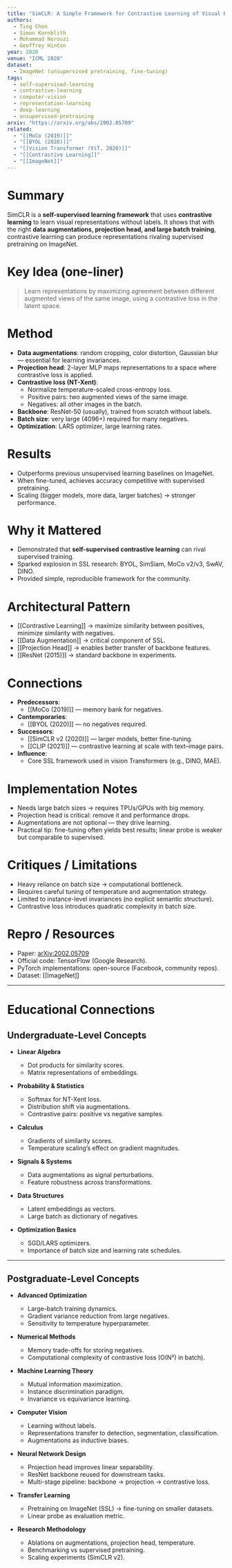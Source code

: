 ```yaml
---
title: "SimCLR: A Simple Framework for Contrastive Learning of Visual Representations"
authors:
  - Ting Chen
  - Simon Kornblith
  - Mohammad Norouzi
  - Geoffrey Hinton
year: 2020
venue: "ICML 2020"
dataset:
  - ImageNet (unsupervised pretraining, fine-tuning)
tags:
  - self-supervised-learning
  - contrastive-learning
  - computer-vision
  - representation-learning
  - deep-learning
  - unsupervised-pretraining
arxiv: "https://arxiv.org/abs/2002.05709"
related:
  - "[[MoCo (2019)]]"
  - "[[BYOL (2020)]]"
  - "[[Vision Transformer (ViT, 2020)]]"
  - "[[Contrastive Learning]]"
  - "[[ImageNet]]"
---
```


# Summary
SimCLR is a **self-supervised learning framework** that uses **contrastive learning** to learn visual representations without labels. It shows that with the right **data augmentations, projection head, and large batch training**, contrastive learning can produce representations rivaling supervised pretraining on ImageNet.

# Key Idea (one-liner)
> Learn representations by maximizing agreement between different augmented views of the same image, using a contrastive loss in the latent space.

# Method
- **Data augmentations**: random cropping, color distortion, Gaussian blur — essential for learning invariances.
- **Projection head**: 2-layer MLP maps representations to a space where contrastive loss is applied.
- **Contrastive loss (NT-Xent)**:
  - Normalize temperature-scaled cross-entropy loss.
  - Positive pairs: two augmented views of the same image.
  - Negatives: all other images in the batch.
- **Backbone**: ResNet-50 (usually), trained from scratch without labels.
- **Batch size**: very large (4096+) required for many negatives.
- **Optimization**: LARS optimizer, large learning rates.

# Results
- Outperforms previous unsupervised learning baselines on ImageNet.
- When fine-tuned, achieves accuracy competitive with supervised pretraining.
- Scaling (bigger models, more data, larger batches) → stronger performance.

# Why it Mattered
- Demonstrated that **self-supervised contrastive learning** can rival supervised training.
- Sparked explosion in SSL research: BYOL, SimSiam, MoCo v2/v3, SwAV, DINO.
- Provided simple, reproducible framework for the community.

# Architectural Pattern
- [[Contrastive Learning]] → maximize similarity between positives, minimize similarity with negatives.
- [[Data Augmentation]] → critical component of SSL.
- [[Projection Head]] → enables better transfer of backbone features.
- [[ResNet (2015)]] → standard backbone in experiments.

# Connections
- **Predecessors**:
  - [[MoCo (2019)]] — memory bank for negatives.
- **Contemporaries**:
  - [[BYOL (2020)]] — no negatives required.
- **Successors**:
  - [[SimCLR v2 (2020)]] — larger models, better fine-tuning.
  - [[CLIP (2021)]] — contrastive learning at scale with text–image pairs.
- **Influence**:
  - Core SSL framework used in vision Transformers (e.g., DINO, MAE).

# Implementation Notes
- Needs large batch sizes → requires TPUs/GPUs with big memory.
- Projection head is critical: remove it and performance drops.
- Augmentations are not optional — they drive learning.
- Practical tip: fine-tuning often yields best results; linear probe is weaker but comparable to supervised.

# Critiques / Limitations
- Heavy reliance on batch size → computational bottleneck.
- Requires careful tuning of temperature and augmentation strategy.
- Limited to instance-level invariances (no explicit semantic structure).
- Contrastive loss introduces quadratic complexity in batch size.

# Repro / Resources
- Paper: [arXiv:2002.05709](https://arxiv.org/abs/2002.05709)
- Official code: TensorFlow (Google Research).
- PyTorch implementations: open-source (Facebook, community repos).
- Dataset: [[ImageNet]]

---

# Educational Connections

## Undergraduate-Level Concepts
- **Linear Algebra**
  - Dot products for similarity scores.
  - Matrix representations of embeddings.

- **Probability & Statistics**
  - Softmax for NT-Xent loss.
  - Distribution shift via augmentations.
  - Contrastive pairs: positive vs negative samples.

- **Calculus**
  - Gradients of similarity scores.
  - Temperature scaling’s effect on gradient magnitudes.

- **Signals & Systems**
  - Data augmentations as signal perturbations.
  - Feature robustness across transformations.

- **Data Structures**
  - Latent embeddings as vectors.
  - Large batch as dictionary of negatives.

- **Optimization Basics**
  - SGD/LARS optimizers.
  - Importance of batch size and learning rate schedules.

---

## Postgraduate-Level Concepts
- **Advanced Optimization**
  - Large-batch training dynamics.
  - Gradient variance reduction from large negatives.
  - Sensitivity to temperature hyperparameter.

- **Numerical Methods**
  - Memory trade-offs for storing negatives.
  - Computational complexity of contrastive loss (O(N²) in batch).

- **Machine Learning Theory**
  - Mutual information maximization.
  - Instance discrimination paradigm.
  - Invariance vs equivariance learning.

- **Computer Vision**
  - Learning without labels.
  - Representations transfer to detection, segmentation, classification.
  - Augmentations as inductive biases.

- **Neural Network Design**
  - Projection head improves linear separability.
  - ResNet backbone reused for downstream tasks.
  - Multi-stage pipeline: backbone → projection → contrastive loss.

- **Transfer Learning**
  - Pretraining on ImageNet (SSL) → fine-tuning on smaller datasets.
  - Linear probe as evaluation metric.

- **Research Methodology**
  - Ablations on augmentations, projection head, temperature.
  - Benchmarking vs supervised pretraining.
  - Scaling experiments (SimCLR v2).
